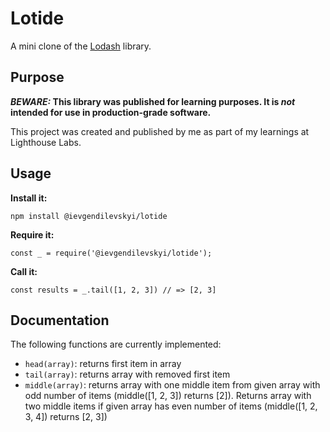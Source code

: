 # Lotide

A mini clone of the [Lodash](https://lodash.com) library.

## Purpose

**_BEWARE:_ This library was published for learning purposes. It is _not_ intended for use in production-grade software.**

This project was created and published by me as part of my learnings at Lighthouse Labs. 

## Usage

**Install it:**

`npm install @ievgendilevskyi/lotide`

**Require it:**

`const _ = require('@ievgendilevskyi/lotide');`

**Call it:**

`const results = _.tail([1, 2, 3]) // => [2, 3]`

## Documentation

The following functions are currently implemented:

* `head(array)`: returns first item in array
* `tail(array)`: returns array with removed first item
* `middle(array)`: returns array with one middle item from given array with odd number of items (middle([1, 2, 3]) returns [2]). Returns array with two middle items if given array has even number of items (middle([1, 2, 3, 4]) returns [2, 3])